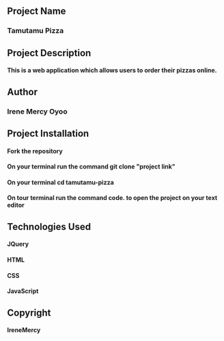 ##  Project Name
### Tamutamu Pizza

## Project Description
#### This is a web application which allows users to order their pizzas online.

## Author
### Irene Mercy Oyoo

## Project Installation
#### Fork the repository
#### On your terminal run the command git clone "project link"
#### On your terminal  cd tamutamu-pizza
#### On tour terminal run the command code. to open the project on your text editor


## Technologies Used
#### JQuery
#### HTML
#### CSS
#### JavaScript

## Copyright
#### IreneMercy
